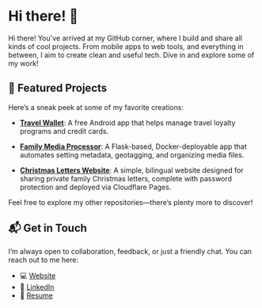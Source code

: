 
# Hi there! 👋

Hi there! You've arrived at my GitHub corner, where I build and share all kinds of cool projects. From mobile apps to web tools, and everything in between, I aim to create clean and useful tech. Dive in and explore some of my work!

## 🚀 Featured Projects

Here’s a sneak peek at some of my favorite creations:

- **[Travel Wallet](https://github.com/davidlcassidy/travel-wallet)**: A free Android app that helps manage travel loyalty programs and credit cards.
  
- **[Family Media Processor](https://github.com/davidlcassidy/family-media-processor)**: A Flask-based, Docker-deployable app that automates setting metadata, geotagging, and organizing media files.
  
- **[Christmas Letters Website](https://github.com/davidlcassidy/christmas-letters-website)**: A simple, bilingual website designed for sharing private family Christmas letters, complete with password protection and deployed via Cloudflare Pages.

Feel free to explore my other repositories—there’s plenty more to discover!

## 📬 Get in Touch

I’m always open to collaboration, feedback, or just a friendly chat. You can reach out to me here:

- 💻 [Website](https://www.davidlcassidy.com/)
- 💼 [LinkedIn](https://github.com/davidlcassidy)
- 📄 [Resume](https://www.davidlcassidy.com/DavidLCassidy_Resume.pdf)
